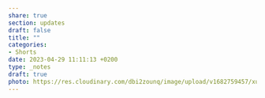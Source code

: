 ```yaml
---
share: true
section: updates
draft: false
title: ""
categories:
- Shorts
date: 2023-04-29 11:11:13 +0200
type: _notes
draft: true
photo: https://res.cloudinary.com/dbi2zounq/image/upload/v1682759457/xurwx2gqjrujd8ucdcmc.jpg
---
```

